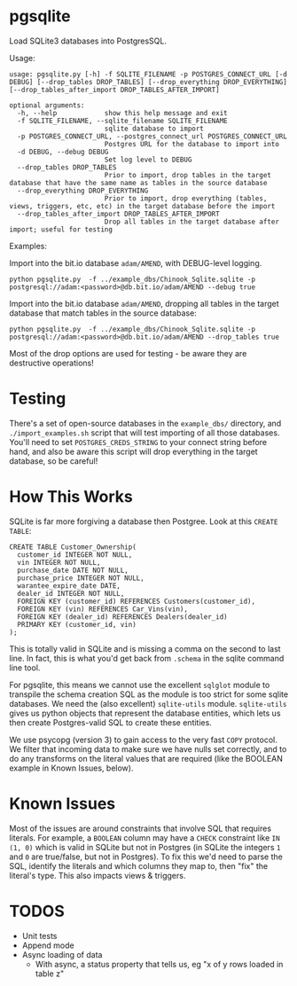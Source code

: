 pgsqlite
=======
Load SQLite3 databases into PostgresSQL.

Usage:
```
usage: pgsqlite.py [-h] -f SQLITE_FILENAME -p POSTGRES_CONNECT_URL [-d DEBUG] [--drop_tables DROP_TABLES] [--drop_everything DROP_EVERYTHING] [--drop_tables_after_import DROP_TABLES_AFTER_IMPORT]

optional arguments:
  -h, --help            show this help message and exit
  -f SQLITE_FILENAME, --sqlite_filename SQLITE_FILENAME
                        sqlite database to import
  -p POSTGRES_CONNECT_URL, --postgres_connect_url POSTGRES_CONNECT_URL
                        Postgres URL for the database to import into
  -d DEBUG, --debug DEBUG
                        Set log level to DEBUG
  --drop_tables DROP_TABLES
                        Prior to import, drop tables in the target database that have the same name as tables in the source database
  --drop_everything DROP_EVERYTHING
                        Prior to import, drop everything (tables, views, triggers, etc, etc) in the target database before the import
  --drop_tables_after_import DROP_TABLES_AFTER_IMPORT
                        Drop all tables in the target database after import; useful for testing
```


Examples:

Import into the bit.io database `adam/AMEND`, with DEBUG-level logging.
```
python pgsqlite.py  -f ../example_dbs/Chinook_Sqlite.sqlite -p postgresql://adam:<password>@db.bit.io/adam/AMEND --debug true
```

Import into the bit.io database `adam/AMEND`, dropping all tables in the target database that match tables in the source database: 
```
python pgsqlite.py  -f ../example_dbs/Chinook_Sqlite.sqlite -p postgresql://adam:<password>@db.bit.io/adam/AMEND --drop_tables true
```

Most of the drop options are used for testing - be aware they are destructive operations!

Testing
=======
There's a set of open-source databases in the `example_dbs/` directory, and
`./import_examples.sh` script that will test importing of all those databases. 
You'll need to set `POSTGRES_CREDS_STRING` to your connect string before hand, 
and also be aware this script will drop everything in the target database, so be careful!

How This Works
==============
SQLite is far more forgiving a database then Postgree. Look at this `CREATE TABLE`:

```
CREATE TABLE Customer_Ownership(
  customer_id INTEGER NOT NULL,
  vin INTEGER NOT NULL,
  purchase_date DATE NOT NULL,
  purchase_price INTEGER NOT NULL,
  warantee_expire_date DATE,
  dealer_id INTEGER NOT NULL,
  FOREIGN KEY (customer_id) REFERENCES Customers(customer_id),
  FOREIGN KEY (vin) REFERENCES Car_Vins(vin),
  FOREIGN KEY (dealer_id) REFERENCES Dealers(dealer_id)
  PRIMARY KEY (customer_id, vin)
);
```

This is totally valid in SQLite and is missing a comma on the second to last line. In fact, this is what
you'd get back from `.schema` in the sqlite command line tool. 

For pgsqlite, this means we cannot use the excellent `sqlglot` module to transpile the schema creation SQL 
as the module is too strict for some sqlite databases. 
We need the (also excellent) `sqlite-utils` module. `sqlite-utils` gives us python objects that represent
the database entities, which lets us then create Postgres-valid SQL to create these entities.


We use psycopg (version 3) to gain access to the very fast `COPY` protocol. We filter that incoming data 
to make sure we have nulls set correctly, and to do any transforms on the literal values that are required 
(like the BOOLEAN example in Known Issues, below). 


Known Issues
============
Most of the issues are around constraints that involve SQL that requires literals. For example, a `BOOLEAN` column may have a `CHECK` constraint
like `IN (1, 0)` which is valid in SQLite but not in Postgres (in SQLite the integers `1` and `0` are true/false, but not in Postgres). To fix
this we'd need to parse the SQL, identify the literals and which columns they map to, then "fix" the literal's type. This also impacts views & triggers.


TODOS
=====
* Unit tests
* Append mode
* Async loading of data
  * With async, a status property that tells us, eg "x of y rows loaded in table z"


